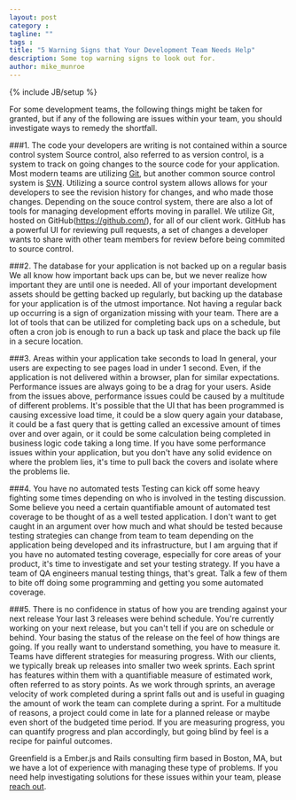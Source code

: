 ```yaml
---
layout: post
category :
tagline: ""
tags :
title: "5 Warning Signs that Your Development Team Needs Help"
description: Some top warning signs to look out for.
author: mike_munroe
---
```

{% include JB/setup %}

For some development teams, the following things might be taken for granted, but
if any of the following are issues within your team, you should investigate ways
to remedy the shortfall.

###1. The code your developers are writing is not contained within a source control system
Source control, also referred to as version control, is a system to track on
going changes to the source code for your application. Most modern teams are
utilizing
[Git](http://git-scm.com/book/en/v2/Getting-Started-About-Version-Control), but
another common source control system is [SVN](https://subversion.apache.org/).
Utilizing a source control system allows allows for your developers to see the
revision history for changes, and who made those changes. Depending on the
souce control system, there are also a lot of tools for managing development
efforts moving in parallel.
We utilize Git, hosted on GitHub(https://github.com/), for all of our client
work. GitHub has a powerful UI for reviewing pull requests, a set of changes a
developer wants to share with other team members for review before being
commited to source control.

###2. The database for your application is not backed up on a regular basis
We all know how important back ups can be, but we never realize how important
they are until one is needed. All of your important development assets should be
getting backed up regularly, but backing up the database for your application is
of the utmost importance. Not having a regular back up occurring is a sign of
organization missing with your team. There are a lot of tools that can be
utilized for completing back ups on a schedule, but often a cron job is enough
to run a back up task and place the back up file in a secure location.

###3. Areas within your application take seconds to load
In general, your users are expecting to see pages load in under 1 second. Even,
if the application is not delivered within a browser, plan for similar
expectations. Performance issues are always going to be a drag for your users.
Aside from the issues above, performance issues could be caused by a multitude
of different problems. It's possible that the UI that has been programmed is
causing excessive load time, it could be a slow query again your database, it
could be a fast query that is getting called an excessive amount of times over
and over again, or it could be some calculation being completed in business
logic code taking a long time. If you have some performance issues within your
application, but you don't have any solid evidence on where the problem lies,
it's time to pull back the covers and isolate where the problems lie.

###4. You have no automated tests
Testing can kick off some heavy fighting some times depending on who is involved
in the testing discussion. Some believe you need a certain quantifiable amount
of automated test coverage to be thought of as a well tested application. I
don't want to get caught in an argument over how much and what should be tested
because testing strategies can change from team to team depending on the
application being developed and its infrastructure, but I am arguing that if you
have no automated testing coverage, especially for core areas of your product,
it's time to investigate and set your testing strategy. If you have a team of QA
engineers manual testing things, that's great. Talk a few of them to bite off
doing some programming and getting you some automated coverage.

###5. There is no confidence in status of how you are trending against your next release
Your last 3 releases were behind schedule. You're currently working on your next
release, but you can't tell if you are on schedule or behind. Your basing the
status of the release on the feel of how things are going. If you really want
to understand something, you have to measure it. Teams have different strategies
for measuring progress. With our clients, we typically break up releases into
smaller two week sprints. Each sprint has features within them with a
quantifiable measure of estimated work, often referred to as story points. As
we work through sprints, an average velocity of work completed during a sprint
falls out and is useful in guaging the amount of work the team can complete
during a sprint. For a multitude of reasons, a project could come in late for a
planned release or maybe even short of the budgeted time period. If you are
measuring progress, you can quantify progress and plan accordingly, but going
blind by feel is a recipe for painful outcomes. 

Greenfield is a Ember.js and Rails consulting firm based in Boston, MA, but we
have a lot of experience with managing these type of problems. If you need help
investigating solutions for these issues within your team, please
[reach out](http://greenfieldhq.com/#/?anchor=contact).
